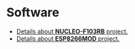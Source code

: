 # Software

* [Details about **NUCLEO-F103RB** project.](./NUCLEO-F103RB/README.md)
* [Details about **ESP8266MOD** project.](./ESP8266MOD/README.md)
